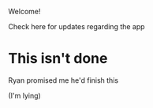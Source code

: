 Welcome!

Check here for updates regarding the app

# This isn't done

Ryan promised me he'd finish this

(I'm lying)
